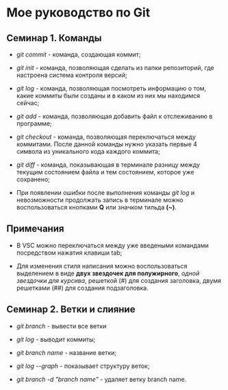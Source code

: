 # Мое руководство по Git

## Семинар 1. Команды
* *git commit* - команда, создающая коммит;

* *git init* - команда, позволяющая сделать из папки репозиторий, где настроена система контроля версий;

* *git log* - команда, позволяющая посмотреть информацию о том, какие коммиты были созданы и в каком из них мы находимся сейчас;

* *git add* - команда, позволяющая добавить файл к отслеживанию в программе;

* *git checkout* - команда, позволяющая переключаться между коммитами. После данной команды нужно указать первые 4 символа из уникального кода каждого коммита;

* *git diff* - команда, показывающая в терминале разницу между текущим состоянием файла и тем состоянием, которое уже сохранено;

* При появлении ошибки после выполнения команды *git log* и невозможности продолжать запись в терминале можно воспользоваться кнопками **Q** или значком тильда **(~)**.

## Примечания

* В VSC можно переключаться между уже введеными командами посредством нажатия клавиши tab;

* Для изменения стиля написания можно воспользоваться выделением в виде **двух звездочек для полужирного**, *одной звездочки для курсива*, решеткой (#) для создания заголовка, двумя решетками (##) для создания подзаголовка.

## Семинар 2. Ветки и слияние
* *git branch* - вывести все ветки

* *git log* - выводит коммиты;

* *git branch name* - название ветки;

* *git log --graph* - показывает структуру веток;

* *git branch -d "branch name"* - удаляет ветку branch name.
